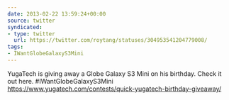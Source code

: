 ```yaml
---
date: 2013-02-22 13:59:24+00:00
source: twitter
syndicated:
- type: twitter
  url: https://twitter.com/roytang/statuses/304953541204779008/
tags:
- IWantGlobeGalaxyS3Mini
---
```


YugaTech is giving away a Globe Galaxy S3 Mini on his birthday. Check it out here. #IWantGlobeGalaxyS3Mini https://www.yugatech.com/contests/quick-yugatech-birthday-giveaway/